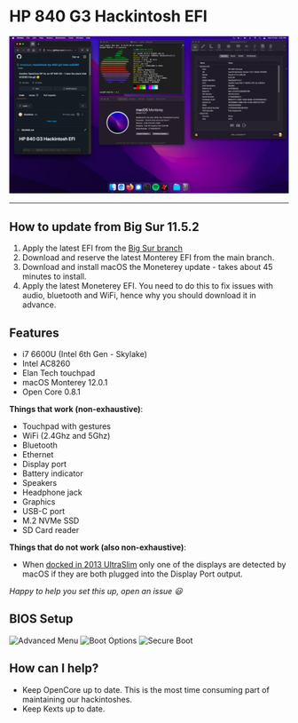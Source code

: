 # HP 840 G3 Hackintosh EFI

![Screenshot - About this Mac](/showcase.png)

---

## How to update from Big Sur 11.5.2

1. Apply the latest EFI from the [Big Sur branch](https://github.com/Innoxious/hackintosh-hp-840-g3-intel-ac8260/tree/big-sur-11.5.2)
2. Download and reserve the latest Monterey EFI from the main branch.
3. Download and install macOS the Moneterey update - takes about 45 minutes to install.
4. Apply the latest Moneterey EFI. You need to do this to fix issues with audio, bluetooth and WiFi, hence why you should download it in advance.

## Features

- i7 6600U (Intel 6th Gen - Skylake)
- Intel AC8260
- Elan Tech touchpad
- macOS Monterey 12.0.1
- Open Core 0.8.1

**Things that work (non-exhaustive)**:

- Touchpad with gestures
- WiFi (2.4Ghz and 5Ghz)
- Bluetooth
- Ethernet
- Display port
- Battery indicator
- Speakers
- Headphone jack
- Graphics
- USB-C port
- M.2 NVMe SSD
- SD Card reader

**Things that do not work (also non-exhaustive)**:

- When [docked in 2013 UltraSlim](https://support.hp.com/us-en/product/hp-2013-ultraslim-docking-station/5450893/) only one of the displays are detected by macOS if they are both plugged into the Display Port output.

_Happy to help you set this up, open an issue 😃_

## BIOS Setup

![Advanced Menu](https://user-images.githubusercontent.com/5837038/131213423-0961664a-5936-46e2-8259-67dfb999c24b.jpg)
![Boot Options](https://user-images.githubusercontent.com/5837038/131213437-2262a93e-7c2a-406d-9140-bee39d8f2450.jpg)
![Secure Boot](https://user-images.githubusercontent.com/5837038/131213435-91f08cef-ba78-45ca-8678-df1a94ba97b3.jpg)

## How can I help?

- Keep OpenCore up to date. This is the most time consuming part of maintaining our hackintoshes.
- Keep Kexts up to date.

